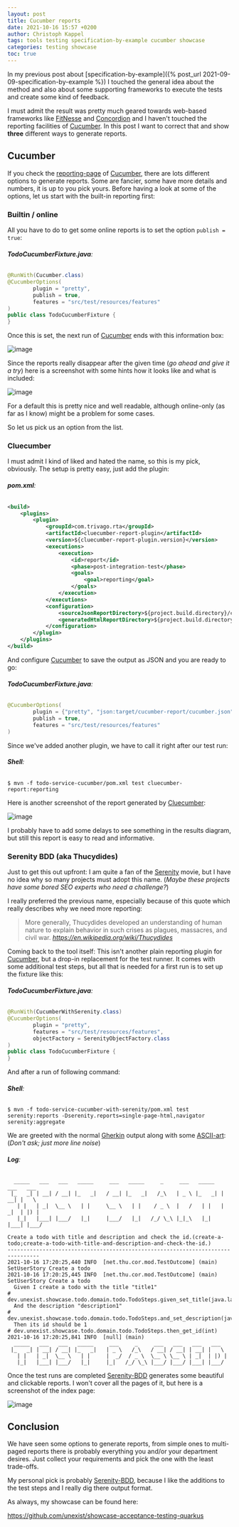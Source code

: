 ```yaml
---
layout: post
title: Cucumber reports
date: 2021-10-16 15:57 +0200
author: Christoph Kappel
tags: tools testing specification-by-example cucumber showcase
categories: testing showcase
toc: true
---
```

In my previous post about
[specification-by-example]({% post_url 2021-09-09-specification-by-example %}) I touched the
general idea about the method and also about some supporting frameworks to execute the tests and
create some kind of feedback.

I must admit the result was pretty much geared towards web-based frameworks like [FitNesse][5] and
[Concordion][3] and I haven't touched the reporting facilities of [Cucumber][4]. In this post I want
to correct that and show **three** different ways to generate reports.

## Cucumber

If you check the [reporting-page][8] of [Cucumber][4], there are lots different options to generate
reports. Some are fancier, some have more details and numbers, it is up to you pick yours. Before
having a look at some of the options, let us start with the built-in reporting first:

### Builtin / online

All you have to do to get some online reports is to set the option `publish = true`:

###### **TodoCucumberFixture.java**:
```java
@RunWith(Cucumber.class)
@CucumberOptions(
        plugin = "pretty",
        publish = true,
        features = "src/test/resources/features"
)
public class TodoCucumberFixture {
}
```

Once this is set, the next run of [Cucumber][4] ends with this information box:

![image](/assets/images/20211016-cucumber-shell.png)

Since the reports really disappear after the given time (_go ahead and give it a try_) here is a
screenshot with some hints how it looks like and what is included:

![image](/assets/images/20211016-cucumber-report-online.png)

For a default this is pretty nice and well readable, although online-only (as far as I know) might
be a problem for some cases.

So let us pick us an option from the list.

### Cluecumber

I must admit I kind of liked and hated the name, so this is my pick, obviously. The setup is pretty
easy, just add the plugin:

###### **pom.xml**:
```xml
<build>
    <plugins>
        <plugin>
            <groupId>com.trivago.rta</groupId>
            <artifactId>cluecumber-report-plugin</artifactId>
            <version>${cluecumber-report-plugin.version}</version>
            <executions>
                <execution>
                    <id>report</id>
                    <phase>post-integration-test</phase>
                    <goals>
                        <goal>reporting</goal>
                    </goals>
                </execution>
            </executions>
            <configuration>
                <sourceJsonReportDirectory>${project.build.directory}/cucumber-report</sourceJsonReportDirectory>
                <generatedHtmlReportDirectory>${project.build.directory}/generated-report</generatedHtmlReportDirectory>
            </configuration>
        </plugin>
    </plugins>
</build>
```

And configure [Cucumber][4] to save the output as JSON and you are ready to go:

###### **TodoCucumberFixture.java**:
```java
@CucumberOptions(
        plugin = {"pretty", "json:target/cucumber-report/cucumber.json"},
        publish = true,
        features = "src/test/resources/features"
)
```

Since we've added another plugin, we have to call it right after our test run:

###### **Shell**:
```shell
$ mvn -f todo-service-cucumber/pom.xml test cluecumber-report:reporting
```

Here is another screenshot of the report generated by [Cluecumber][2]:

![image](/assets/images/20211016-cucumber-report-cluecumber.png)

I probably have to add some delays to see something in the results diagram, but still this report
is easy to read and informative.

### Serenity BDD (aka Thucydides)

Just to get this out upfront: I am quite a fan of the [Serenity][9] movie, but I have no idea why
so many projects must adopt this name. (_Maybe these projects have some bored SEO experts who
need a challenge?_)

I really preferred the previous name, especially because of this quote which really describes why
we need more reporting:

> More generally, Thucydides developed an understanding of human nature to explain behavior in such
crises as plagues, massacres, and civil war.
<cite><https://en.wikipedia.org/wiki/Thucydides></cite>

Coming back to the tool itself: This isn't another plain reporting plugin for [Cucumber][4], but a
drop-in replacement for the test runner. It comes with some additional test steps, but all that is
needed for a first run is to set up the fixture like this:

###### **TodoCucumberFixture.java**:
```java
@RunWith(CucumberWithSerenity.class)
@CucumberOptions(
        plugin = "pretty",
        features = "src/test/resources/features",
        objectFactory = SerenityObjectFactory.class
)
public class TodoCucumberFixture {
}
```

And after a run of following command:

###### **Shell**:
```shell
$ mvn -f todo-service-cucumber-with-serenity/pom.xml test serenity:reports -Dserenity.reports=single-page-html,navigator serenity:aggregate
```

We are greeted with the normal [Gherkin][6] output along with some [ASCII-art][1]: (_Don't ask; just
more line noise_)

###### **Log**:
```gherkin
  _____   ___   ___   _____     ___   _____     _     ___   _____   ___   ___
 |_   _| | __| / __| |_   _|   / __| |_   _|   /_\   | _ \ |_   _| | __| |   \
   | |   | _|  \__ \   | |     \__ \   | |    / _ \  |   /   | |   | _|  | |) |
   |_|   |___| |___/   |_|     |___/   |_|   /_/ \_\ |_|_\   |_|   |___| |___/

Create a todo with title and description and check the id.(create-a-todo;create-a-todo-with-title-and-description-and-check-the-id.)
--------------------------------------------------------------------------------
2021-10-16 17:20:25,440 INFO  [net.thu.cor.mod.TestOutcome] (main) SetUserStory Create a todo
2021-10-16 17:20:25,445 INFO  [net.thu.cor.mod.TestOutcome] (main) SetUserStory Create a todo
  Given I create a todo with the title "title1"                              # dev.unexist.showcase.todo.domain.todo.TodoSteps.given_set_title(java.lang.String)
  And the description "description1"                                         # dev.unexist.showcase.todo.domain.todo.TodoSteps.and_set_description(java.lang.String)
  Then its id should be 1                                                    # dev.unexist.showcase.todo.domain.todo.TodoSteps.then_get_id(int)
2021-10-16 17:20:25,841 INFO  [null] (main)
  _____   ___   ___   _____     ___     _     ___   ___   ___   ___
 |_   _| | __| / __| |_   _|   | _ \   /_\   / __| / __| | __| |   \
   | |   | _|  \__ \   | |     |  _/  / _ \  \__ \ \__ \ | _|  | |) |
   |_|   |___| |___/   |_|     |_|   /_/ \_\ |___/ |___/ |___| |___/
```

Once the test runs are completed [Serenity-BDD][7] generates some beautiful and clickable reports. I
won't cover all the pages of it, but here is a screenshot of the index page:

![image](/assets/images/20211016-cucumber-report-serenity.png)

## Conclusion

We have seen some options to generate reports, from simple ones to multi-paged reports there is
probably everything you and/or your department desires. Just collect your requirements and pick the
one with the least trade-offs.

My personal pick is probably [Serenity-BDD][7], because I like the additions to the test steps and I
really dig there output format.

As always, my showcase can be found here:

<https://github.com/unexist/showcase-acceptance-testing-quarkus>


[1]: https://www.asciiart.eu/
[2]: https://github.com/trivago/cluecumber-report-plugin
[3]: https://concordion.org/
[4]: https://cucumber.io
[5]: http://fitnesse.org/
[6]: https://cucumber.io/docs/gherkin/
[7]: https://serenity-bdd.github.io/theserenitybook/latest/index.html
[8]: https://cucumber.io/docs/cucumber/reporting/
[9]: https://www.imdb.com/title/tt0379786/
